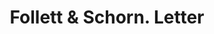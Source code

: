 ---
doi: 10.7916/D8DB9D0K
date_other: '1879'
date_other_textual: '1879'
form: correspondence
genre:
- Letters (correspondence)
name:
- Follett & Schorn
object_in_context_url: https://biggert.cul.columbia.edu/items/view/ave_biggert_01174
subject_hierarchical_geographic:
- Norwich, New York, United States
subject_name:
- Follett & Schorn
title: Follett & Schorn. Letter
sort_title: Follett & Schorn. Letter
call_number: ave_biggert_01174
coordinates:
- 42.53194444444444,-75.52166666666666
pid: ave_biggert_01174
identifiers: ave_biggert_01174
thumbnail: https://derivativo-1.library.columbia.edu/iiif/2/ldpd:343401/full/!256,256/0/native.jpg
permalink: "/biggert/ave_biggert_01174/"
layout: iiif-image-page
---